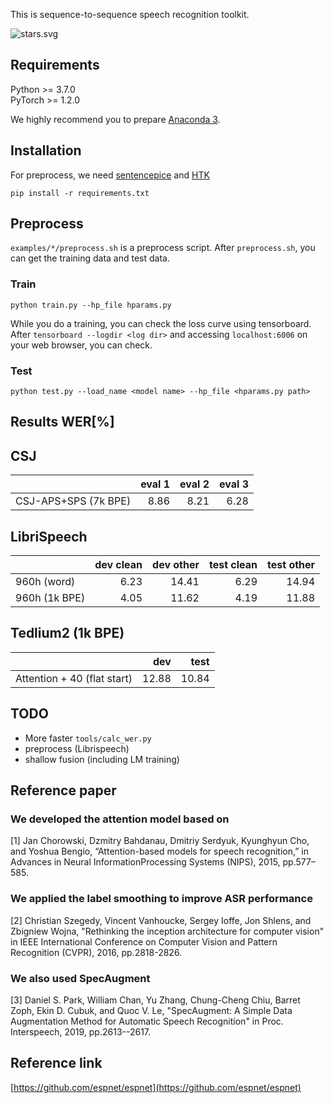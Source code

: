 This is sequence-to-sequence speech recognition toolkit.

![stars.svg](https://img.shields.io/github/stars/syoamakase/ASR)

## Requirements

Python >= 3.7.0  
PyTorch >= 1.2.0  

We highly recommend you to prepare [Anaconda 3](https://www.anaconda.com/distribution/).

## Installation

For preprocess, we need [sentencepice](https://github.com/google/sentencepiece) and [HTK](http://htk.eng.cam.ac.uk/download.shtml)

`pip install -r requirements.txt`

## Preprocess

`examples/*/preprocess.sh` is a preprocess script.
After `preprocess.sh`, you can get the training data and test data.

### Train

`python train.py --hp_file hparams.py`

While you do a training, you can check the loss curve using tensorboard.
After `tensorboard --logdir <log dir>` and accessing `localhost:6006` on your web browser, you can check.

### Test

`python test.py --load_name <model name> --hp_file <hparams.py path>`

## Results WER[%]

## CSJ

|                    |eval 1 |eval 2 |eval 3 |
|--------------------|------:|------:|------:|
|CSJ-APS+SPS (7k BPE)|8.86   |8.21   |6.28   |

## LibriSpeech

|             |dev clean |dev other |test clean |test other |
|-------------|---------:|---------:|----------:|----------:|
|960h (word)  |6.23      |14.41     |6.29       |14.94      |
|960h (1k BPE)|4.05      |11.62     |4.19       |11.88      |


## Tedlium2 (1k BPE)

|                           |dev       | test     |
|---------------------------|---------:|---------:|
|Attention + 40 (flat start)|12.88     |10.84     |


## TODO

- More faster `tools/calc_wer.py` 
- preprocess (Librispeech)
- shallow fusion (including LM training)

## Reference paper

### We developed the attention model based on
[1] Jan Chorowski, Dzmitry Bahdanau, Dmitriy Serdyuk, Kyunghyun Cho, and Yoshua Bengio, “Attention-based models for speech recognition,” in Advances in Neural InformationProcessing Systems (NIPS), 2015, pp.577–585.

### We applied the label smoothing to improve ASR performance
[2] Christian Szegedy, Vincent Vanhoucke, Sergey Ioffe, Jon Shlens, and Zbigniew Wojna, "Rethinking the inception architecture for computer vision" in IEEE International Conference on Computer Vision and Pattern Recognition (CVPR), 2016, pp.2818-2826.

### We also used SpecAugment
[3] Daniel S. Park, William Chan, Yu Zhang, Chung-Cheng Chiu, Barret Zoph, Ekin D. Cubuk, and Quoc V. Le, "SpecAugment: A Simple Data Augmentation Method for Automatic Speech Recognition" in Proc. Interspeech, 2019, pp.2613--2617.

## Reference link

[https://github.com/espnet/espnet](https://github.com/espnet/espnet)
